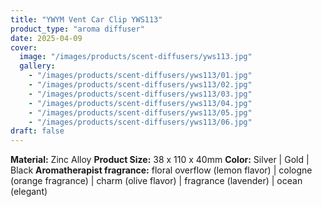 ```yaml
---
title: "YWYM Vent Car Clip YWS113"
product_type: "aroma diffuser"
date: 2025-04-09
cover:
  image: "/images/products/scent-diffusers/yws113.jpg"
  gallery:
    - "/images/products/scent-diffusers/yws113/01.jpg"
    - "/images/products/scent-diffusers/yws113/02.jpg"
    - "/images/products/scent-diffusers/yws113/03.jpg"
    - "/images/products/scent-diffusers/yws113/04.jpg"
    - "/images/products/scent-diffusers/yws113/05.jpg"
    - "/images/products/scent-diffusers/yws113/06.jpg"
draft: false
---
```

**Material:** Zinc Alloy
**Product Size:** 38 x 110 x 40mm
**Color:** Silver | Gold | Black
**Aromatherapist fragrance:** floral overflow (lemon flavor) | cologne (orange fragrance) | charm (olive flavor) | fragrance (lavender) | ocean (elegant)
